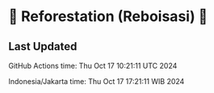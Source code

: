 
# 🌳 Reforestation (Reboisasi) 🌲

## Last Updated

GitHub Actions time: Thu Oct 17 10:21:11 UTC 2024

Indonesia/Jakarta time: Thu Oct 17 17:21:11 WIB 2024
